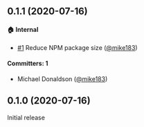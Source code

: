 ## 0.1.1 (2020-07-16)

#### :house: Internal
* [#1](https://github.com/LexasCMS/ember-data-lexascms/pull/1) Reduce NPM package size ([@mike183](https://github.com/mike183))

#### Committers: 1
- Michael Donaldson ([@mike183](https://github.com/mike183))

## 0.1.0 (2020-07-16)

Initial release


